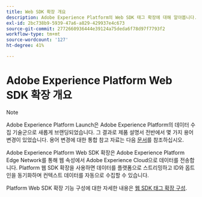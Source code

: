 ```yaml
---
title: Web SDK 확장 개요
description: Adobe Experience Platform의 Web SDK 태그 확장에 대해 알아봅니다.
exl-id: 2bc738b9-5939-47a6-a829-429937e4c673
source-git-commit: 2772660936444e39124a75deda6f78d97f7793f2
workflow-type: tm+mt
source-wordcount: '127'
ht-degree: 41%

---
```


# Adobe Experience Platform Web SDK 확장 개요

>[!NOTE]
>
>Adobe Experience Platform Launch은 Adobe Experience Platform의 데이터 수집 기술군으로 새롭게 브랜딩되었습니다. 그 결과로 제품 설명서 전반에서 몇 가지 용어 변경이 있었습니다. 용어 변경에 대한 통합 참고 자료는 다음 [문서](../../../term-updates.md)를 참조하십시오.

Adobe Experience Platform Web SDK 확장은 Adobe Experience Platform Edge Network를 통해 웹 속성에서 Adobe Experience Cloud으로 데이터를 전송합니다.  Platform 웹 SDK 확장을 사용하면 데이터를 플랫폼으로 스트리밍하고 ID와 옵트인을 동기화하며 컨텍스트 데이터를 자동으로 수집할 수 있습니다.

Platform Web SDK 확장 기능 구성에 대한 자세한 내용은 [웹 SDK 태그 확장 구성](web-sdk-extension-configuration.md).
